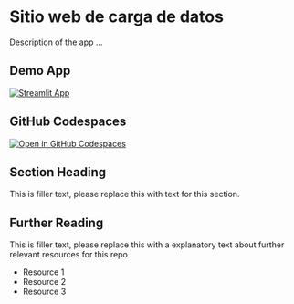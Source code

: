 # Sitio web de carga de datos

Description of the app ...

## Demo App

[![Streamlit App](https://static.streamlit.io/badges/streamlit_badge_black_white.svg)](https://DataVizApp.streamlit.app/)

## GitHub Codespaces

[![Open in GitHub Codespaces](https://github.com/codespaces/badge.svg)](https://codespaces.new/streamlit/app-starter-kit?quickstart=1)

## Section Heading

This is filler text, please replace this with text for this section.

## Further Reading

This is filler text, please replace this with a explanatory text about further relevant resources for this repo
- Resource 1
- Resource 2
- Resource 3
